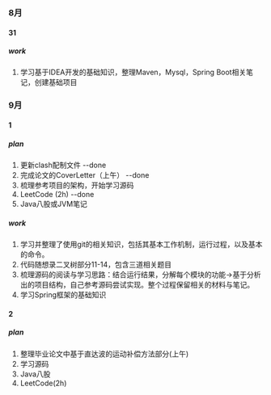 ### 8月
#### 31
##### work
1. 学习基于IDEA开发的基础知识，整理Maven，Mysql，Spring Boot相关笔记，创建基础项目
### 9月
#### 1
##### plan
1. 更新clash配制文件  --done
2. 完成论文的CoverLetter（上午） --done
3. 梳理参考项目的架构，开始学习源码
4. LeetCode (2h) --done
5. Java八股或JVM笔记
##### work
1. 学习并整理了使用git的相关知识，包括其基本工作机制，运行过程，以及基本的命令。
2. 代码随想录二叉树部分11-14，包含三道相关题目
3. 梳理源码的阅读与学习思路：结合运行结果，分解每个模块的功能->基于分析出的项目结构，自己参考源码尝试实现。整个过程保留相关的材料与笔记。
4. 学习Spring框架的基础知识

#### 2
##### plan
1. 整理毕业论文中基于直达波的运动补偿方法部分(上午)
2. 学习源码
3. Java八股
4. LeetCode(2h)